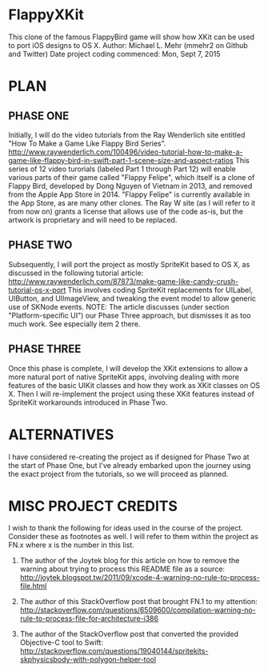 # FlappyXKit
This clone of the famous FlappyBird game will show how XKit can be used to port iOS designs to OS X.
Author: Michael L. Mehr (mmehr2 on Github and Twitter)
Date project coding commenced: Mon, Sept 7, 2015

PLAN
====

PHASE ONE
---------
Initially, I will do the video tutorials from the Ray Wenderlich site entitled "How To Make a Game Like Flappy Bird Series".
    http://www.raywenderlich.com/100496/video-tutorial-how-to-make-a-game-like-flappy-bird-in-swift-part-1-scene-size-and-aspect-ratios
This series of 12 video turorials (labeled Part 1 through Part 12) will enable various parts of their game called "Flappy Felipe", which itself is a clone of Flappy Bird, developed by Dong Nguyen of Vietnam in 2013, and removed from the Apple App Store in 2014. "Flappy Felipe" is currently available in the App Store, as are many other clones.
The Ray W site (as I will refer to it from now on) grants a license that allows use of the code as-is, but the artwork is proprietary and will need to be replaced.

PHASE TWO
---------
Subsequently, I will port the project as mostly SpriteKit based to OS X, as discussed in the following tutorial article:
    http://www.raywenderlich.com/87873/make-game-like-candy-crush-tutorial-os-x-port
This involves coding SpriteKit replacements for UILabel, UIButton, and UIImageView, and tweaking the event model to allow generic use of SKNode events.
NOTE: The article discusses (under section "Platform-specific UI") our Phase Three approach, but dismisses it as too much work. See especially item 2 there.

PHASE THREE
-----------
Once this phase is complete, I will develop the XKit extensions to allow a more natural port of native SpriteKit apps, involving dealing with more features of the basic UIKit classes and how they work as XKit classes on OS X.
Then I will re-implement the project using these XKit features instead of SpriteKit workarounds introduced in Phase Two.

ALTERNATIVES
============
I have considered re-creating the project as if designed for Phase Two at the start of Phase One, but I've already embarked upon the journey using the exact project from the tutorials, so we will proceed as planned.

MISC PROJECT CREDITS
====================
I wish to thank the following for ideas used in the course of the project. Consider these as footnotes as well. I will refer to them within the project as FN.x where x is the number in this list.

1. The author of the Joytek blog for this article on how to remove the warning about trying to process this README file as a source: http://joytek.blogspot.tw/2011/09/xcode-4-warning-no-rule-to-process-file.html

2. The author of this StackOverflow post that brought FN.1 to my attention: http://stackoverflow.com/questions/6509600/compilation-warning-no-rule-to-process-file-for-architecture-i386

3. The author of the StackOverflow post that converted the provided Objective-C tool to Swift:  http://stackoverflow.com/questions/19040144/spritekits-skphysicsbody-with-polygon-helper-tool

